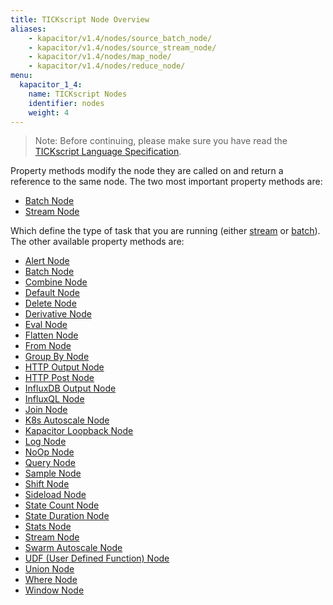 ```yaml
---
title: TICKscript Node Overview
aliases:
    - kapacitor/v1.4/nodes/source_batch_node/
    - kapacitor/v1.4/nodes/source_stream_node/
    - kapacitor/v1.4/nodes/map_node/
    - kapacitor/v1.4/nodes/reduce_node/
menu:
  kapacitor_1_4:
    name: TICKscript Nodes
    identifier: nodes
    weight: 4
---
```


> Note: Before continuing, please make sure you have read the
> [TICKscript Language Specification](/kapacitor/v1.4/tick/).

Property methods modify the node they are called on and return a
reference to the same node. The two most important property methods
are:

* [Batch Node](/kapacitor/v1.4/nodes/batch_node)
* [Stream Node](/kapacitor/v1.4/nodes/stream_node)

Which define the type of task that you are running (either
[stream](/kapacitor/v1.4/introduction/getting_started/#trigger-alert-from-stream-data)
or
[batch](/kapacitor/v1.4/introduction/getting_started/#trigger-alert-from-batch-data)). The
other available property methods are:

* [Alert Node](/kapacitor/v1.4/nodes/alert_node)
* [Batch Node](/kapacitor/v1.4/nodes/batch_node)
* [Combine Node](/kapacitor/v1.4/nodes/combine_node)
* [Default Node](/kapacitor/v1.4/nodes/default_node)
* [Delete Node](/kapacitor/v1.4/nodes/delete_node)
* [Derivative Node](/kapacitor/v1.4/nodes/derivative_node)
* [Eval Node](/kapacitor/v1.4/nodes/eval_node)
* [Flatten Node](/kapacitor/v1.4/nodes/flatten_node)
* [From Node](/kapacitor/v1.4/nodes/from_node)
* [Group By Node](/kapacitor/v1.4/nodes/group_by_node)
* [HTTP Output Node](/kapacitor/v1.4/nodes/http_out_node)
* [HTTP Post Node](/kapacitor/v1.4/nodes/http_post_node)
* [InfluxDB Output Node](/kapacitor/v1.4/nodes/influx_d_b_out_node)
* [InfluxQL Node](/kapacitor/v1.4/nodes/influx_q_l_node)
* [Join Node](/kapacitor/v1.4/nodes/join_node)
* [K8s Autoscale Node](/kapacitor/v1.4/nodes/k8s_autoscale_node)
* [Kapacitor Loopback Node](/kapacitor/v1.4/nodes/kapacitor_loopback_node)
* [Log Node](/kapacitor/v1.4/nodes/log_node)
* [NoOp Node](/kapacitor/v1.4/nodes/no_op_node)
* [Query Node](/kapacitor/v1.4/nodes/query_node)
* [Sample Node](/kapacitor/v1.4/nodes/sample_node)
* [Shift Node](/kapacitor/v1.4/nodes/shift_node)
* [Sideload Node](/kapacitor/v1.4/nodes/sideload_node)
* [State Count Node](/kapacitor/v1.4/nodes/state_count_node)
* [State Duration Node](/kapacitor/v1.4/nodes/state_duration_node)
* [Stats Node](/kapacitor/v1.4/nodes/stats_node)
* [Stream Node](/kapacitor/v1.4/nodes/stream_node)
* [Swarm Autoscale Node](/kapacitor/v1.4/nodes/swarm_autoscale_node)
* [UDF (User Defined Function) Node](/kapacitor/v1.4/nodes/u_d_f_node)
* [Union Node](/kapacitor/v1.4/nodes/union_node)
* [Where Node](/kapacitor/v1.4/nodes/where_node)
* [Window Node](/kapacitor/v1.4/nodes/window_node)
